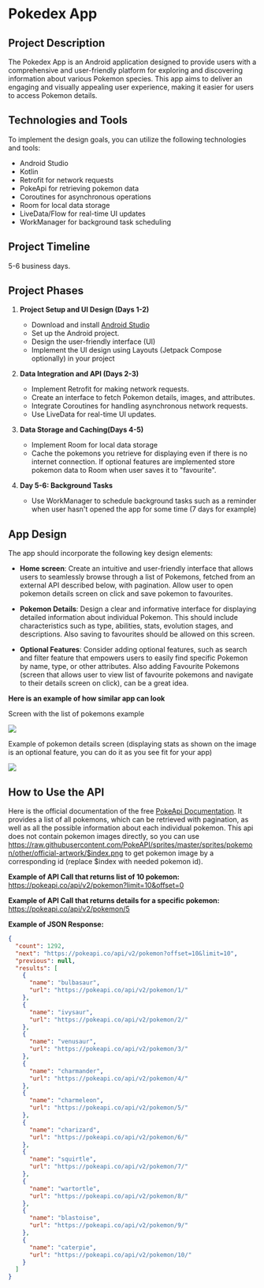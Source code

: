 # Pokedex App

## Project Description
The Pokedex App is an Android application designed to provide users with a comprehensive and user-friendly platform for exploring and discovering information about various Pokemon species. This app aims to deliver an engaging and visually appealing user experience, making it easier for users to access Pokemon details.

## Technologies and Tools
To implement the design goals, you can utilize the following technologies and tools:

- Android Studio
- Kotlin
- Retrofit for network requests
- PokeApi for retrieving pokemon data
- Coroutines for asynchronous operations
- Room for local data storage
- LiveData/Flow for real-time UI updates
- WorkManager for background task scheduling

## Project Timeline
5-6 business days.

## Project Phases
1. **Project Setup and UI Design (Days 1-2)**
    - Download and install [Android Studio](https://developer.android.com/studio)
    - Set up the Android project.
    - Design the user-friendly interface (UI)
    - Implement the UI design using Layouts (Jetpack Compose optionally) in your project

2. **Data Integration and API (Days 2-3)**
    - Implement Retrofit for making network requests.
    - Create an interface to fetch Pokemon details, images, and attributes.
    - Integrate Coroutines for handling asynchronous network requests.
    - Use LiveData for real-time UI updates.

3. **Data Storage and Caching(Days 4-5)**
    - Implement Room for local data storage
    - Cache the pokemons you retrieve for displaying even if there is no internet connection. If optional features are implemented store pokemon data to Room when user saves it to "favourite".

4. **Day 5-6: Background Tasks**
    - Use WorkManager to schedule background tasks such as a reminder when user hasn't opened the app for some time (7 days for example)

## App Design
The app should incorporate the following key design elements:

- **Home screen**: Create an intuitive and user-friendly interface that allows users to seamlessly browse through a list of Pokemons, fetched from an external API described below, with pagination. Allow user to open pokemon details screen on click and save pokemon to favourites.

- **Pokemon Details**: Design a clear and informative interface for displaying detailed information about individual Pokemon. This should include characteristics such as type, abilities, stats, evolution stages, and descriptions. Also saving to favourites should be allowed on this screen.

- **Optional Features**: Consider adding optional features, such as search and filter feature that empowers users to easily find specific Pokemon by name, type, or other attributes. Also
  adding Favourite Pokemons (screen that allows user to view list of favourite pokemons and navigate to their details screen on click), can be a great idea.

**Here is an example of how similar app can look**

Screen with the list of pokemons example

![](pokemon_list_screen.png)

Example of pokemon details screen (displaying stats as shown on the image is an optional feature, you can do it as you see fit for your app)

![](pokemon_details_screen.png)

## How to Use the API
Here is the official documentation of the free [PokeApi Documentation](https://pokeapi.co/docs/v2). It provides a list of all pokemons, which can be retrieved with pagination, as well as all the possible information about each individual pokemon.
This api does not contain pokemon images directly, so you can use https://raw.githubusercontent.com/PokeAPI/sprites/master/sprites/pokemon/other/official-artwork/$index.png to get pokemon image by a corresponding id (replace $index with needed pokemon id).

**Example of API Call that returns list of 10 pokemon:** https://pokeapi.co/api/v2/pokemon?limit=10&offset=0


**Example of API Call that returns details for a specific pokemon:** https://pokeapi.co/api/v2/pokemon/5

**Example of JSON Response:**
```json
{
  "count": 1292,
  "next": "https://pokeapi.co/api/v2/pokemon?offset=10&limit=10",
  "previous": null,
  "results": [
    {
      "name": "bulbasaur",
      "url": "https://pokeapi.co/api/v2/pokemon/1/"
    },
    {
      "name": "ivysaur",
      "url": "https://pokeapi.co/api/v2/pokemon/2/"
    },
    {
      "name": "venusaur",
      "url": "https://pokeapi.co/api/v2/pokemon/3/"
    },
    {
      "name": "charmander",
      "url": "https://pokeapi.co/api/v2/pokemon/4/"
    },
    {
      "name": "charmeleon",
      "url": "https://pokeapi.co/api/v2/pokemon/5/"
    },
    {
      "name": "charizard",
      "url": "https://pokeapi.co/api/v2/pokemon/6/"
    },
    {
      "name": "squirtle",
      "url": "https://pokeapi.co/api/v2/pokemon/7/"
    },
    {
      "name": "wartortle",
      "url": "https://pokeapi.co/api/v2/pokemon/8/"
    },
    {
      "name": "blastoise",
      "url": "https://pokeapi.co/api/v2/pokemon/9/"
    },
    {
      "name": "caterpie",
      "url": "https://pokeapi.co/api/v2/pokemon/10/"
    }
  ]
}
```
